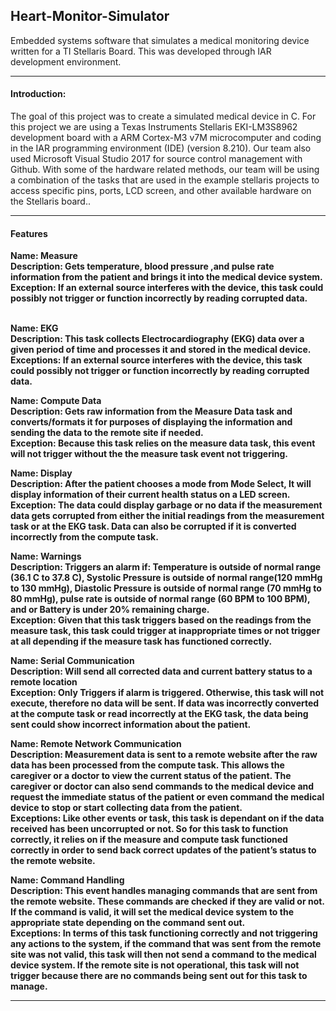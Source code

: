 <h2>Heart-Monitor-Simulator</h2>

Embedded systems software that simulates a medical monitoring device written for a TI Stellaris Board. This was developed through IAR development environment. 

<hr>
<h4>Introduction:</h4>
The goal of this project was to create a simulated medical device in C. For this project we are using a Texas Instruments Stellaris EKI-LM3S8962 development board with a ARM Cortex-M3 v7M microcomputer and coding in the IAR programming environment (IDE) (version 8.210). Our team also used Microsoft Visual Studio 2017 for source control management with Github. With some of the hardware related methods, our team will be using  a combination of the tasks that are used in the example stellaris projects to access specific pins, ports, LCD screen, and other available hardware on the Stellaris board.. 
<hr>

<h4>Features</h4>

<strong>Name: Measure <strong><br>
Description: Gets temperature, blood pressure ,and pulse rate information from the patient and brings it into the medical device system. <br>
Exception: If an external source interferes with the device, this task could possibly not trigger or function incorrectly by reading corrupted data.<br><br>

Name: EKG <br>
Description: This task collects Electrocardiography (EKG) data over a given period of time and processes it and stored in the medical device. <br>
Exceptions: If an external source interferes with the device, this task could possibly not trigger or function incorrectly by reading corrupted data.<br>

Name: Compute Data<br>
Description: Gets raw information from the Measure Data task and converts/formats it for purposes of displaying the information and sending the data to the remote site if needed.<br>
Exception:  Because this task relies on the measure data task, this event will not trigger without the the measure task event not triggering.<br>

Name: Display<br>
Description: After the patient chooses a mode from Mode Select, It will display information of their current health status on a LED screen.<br>
Exception: The data could display garbage or no data if the measurement data gets corrupted from either the initial readings from the measurement task or at the EKG task. Data can also be corrupted if it is converted incorrectly from the compute task. <br>

Name: Warnings <br>
Description: Triggers an alarm if: Temperature is outside of normal range (36.1 C to 37.8 C), Systolic Pressure is outside of normal range(120 mmHg to 130 mmHg), Diastolic Pressure is outside of normal range (70 mmHg to 80 mmHg), pulse rate is outside of normal range (60 BPM to 100 BPM), and or Battery is under 20% remaining charge.<br>
Exception: Given that this task triggers based on the readings from the measure task, this task could trigger at inappropriate times or not trigger at all depending if the measure task has functioned correctly.<br>

Name: Serial Communication<br>
Description: Will send all corrected data and current battery status to a remote location <br>
Exception: Only Triggers if alarm is triggered. Otherwise, this task will not execute, therefore no data will be sent. If data was incorrectly converted at the compute task or read incorrectly at the EKG task, the data being sent could show incorrect information about the patient.<br>

Name: Remote Network Communication<br>
Description: Measurement data is sent to a remote website after the raw data has been processed from the compute task. This allows the caregiver or a doctor to view the current status of the patient. The caregiver or doctor can also send commands to the medical device and request the immediate status of the patient or even command the medical device to stop or start collecting data from the patient. <br>
Exceptions: Like other events or task, this task is dependant on if the data received has been uncorrupted or not. So for this task to function correctly, it relies on if the measure and compute task functioned correctly in order to send back correct updates of the patient’s status to the remote website. <br>

Name: Command Handling<br>
Description: This event handles managing commands that are sent from the remote website.  These commands are checked if they are valid or not. If the command is valid, it will set the medical device system to the appropriate state depending on the command sent out.<br>
Exceptions: In terms of this task functioning correctly and not triggering any actions to the system, if the command that was sent from the remote site was not valid, this task will then not send a command to the medical device system. If the remote site is not operational, this task will not trigger because there are no commands being sent out for this task to manage. <br>

<hr>


